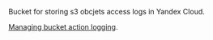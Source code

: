 Bucket for storing s3 obcjets access logs in Yandex Cloud.

[Managing bucket action logging](https://yandex.cloud/en-ru/docs/storage/operations/buckets/enable-logging).
